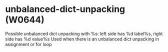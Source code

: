 # unbalanced-dict-unpacking (W0644)

Possible unbalanced dict unpacking with %s: left side has %d label%s,
right side has %d value%s Used when there is an unbalanced dict
unpacking in assignment or for loop
